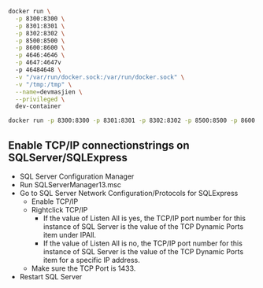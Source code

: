 ```bash
docker run \
  -p 8300:8300 \
  -p 8301:8301 \
  -p 8302:8302 \
  -p 8500:8500 \
  -p 8600:8600 \
  -p 4646:4646 \
  -p 4647:4647v
  -p 46484648 \
  -v "/var/run/docker.sock:/var/run/docker.sock" \
  -v "/tmp:/tmp" \
  --name=devmasjien \
  --privileged \
  dev-container
```
```bash
docker run -p 8300:8300 -p 8301:8301 -p 8302:8302 -p 8500:8500 -p 8600:8600 -p 4646:4646 -p 4647:4647 -p 4648:4648 -v "/var/run/docker.sock:/var/run/docker.sock" -v "/tmp:/tmp" --name=devmasjien --privileged dev-container
```

## Enable TCP/IP connectionstrings on SQLServer/SQLExpress

*  SQL Server Configuration Manager
  * Run SQLServerManager13.msc
* Go to SQL Server Network Configuration/Protocols for SQLExpress
  * Enable TCP/IP
  * Rightclick TCP/IP
    * If the value of Listen All is yes, the TCP/IP port number for this instance of SQL Server is the value of the TCP Dynamic Ports item under IPAll.
    * If the value of Listen All is no, the TCP/IP port number for this instance of SQL Server is the value of the TCP Dynamic Ports item for a specific IP address.
  * Make sure the TCP Port is 1433.
* Restart SQL Server